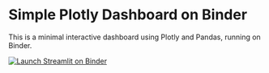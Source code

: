 # Simple Plotly Dashboard on Binder

This is a minimal interactive dashboard using Plotly and Pandas, running on Binder.

[![Launch Streamlit on Binder](https://mybinder.org/badge_logo.svg)](https://mybinder.org/v2/gh/benchharp/example_iris/main?urlpath=streamlit%2Fapp.py)



